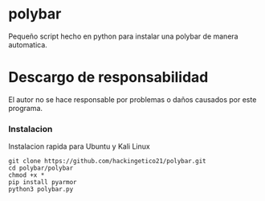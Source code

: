 # polybar
Pequeño script hecho en python para instalar una polybar de manera automatica.
# Descargo de responsabilidad
El autor no se hace responsable por problemas o daños causados por este programa.

### Instalacion
Instalacion rapida para Ubuntu y Kali Linux
```
git clone https://github.com/hackingetico21/polybar.git 
cd polybar/polybar
chmod +x *
pip install pyarmor
python3 polybar.py
```

